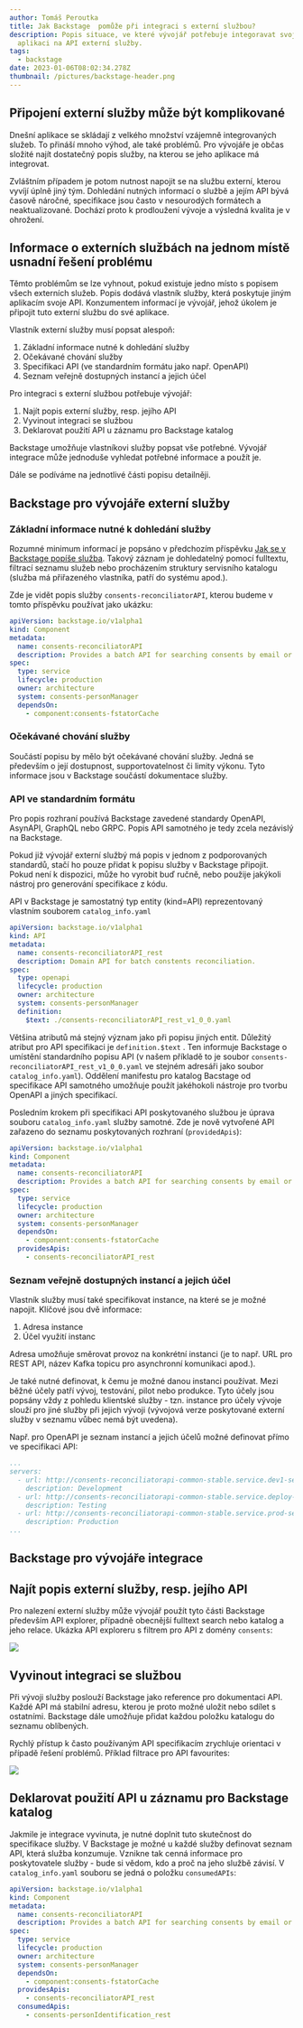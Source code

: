 ```yaml
---
author: Tomáš Peroutka
title: Jak Backstage  pomůže při integraci s externí službou?
description: Popis situace, ve které vývojář potřebuje integoravat svoji
  aplikaci na API externí služby.
tags:
  - backstage
date: 2023-01-06T08:02:34.278Z
thumbnail: /pictures/backstage-header.png
---
```

## Připojení externí služby může být komplikované

Dnešní aplikace se skládají z velkého množství vzájemně integrovaných služeb. To přináší mnoho výhod, ale také problémů. Pro vývojáře je občas složité najít dostatečný popis služby, na kterou se jeho aplikace má integrovat. 

Zvláštním případem je potom nutnost napojit se na službu externí, kterou vyvíjí úplně jiný tým. Dohledání nutných informací o službě a jejím API bývá časově náročné, specifikace jsou často v nesourodých formátech a neaktualizované. Dochází proto k prodloužení vývoje a výsledná kvalita je v ohrožení.

## Informace o externích službách na jednom místě usnadní řešení problému

Těmto problémům se lze vyhnout, pokud existuje jedno místo s popisem všech externích služeb. Popis dodává vlastník služby, která poskytuje jiným aplikacím svoje API. Konzumentem informací je vývojář, jehož úkolem je připojit tuto externí službu do své aplikace.

Vlastník externí služby musí popsat alespoň:

1. Základní informace nutné k dohledání služby
2. Očekávané chování služby
3. S﻿pecifikaci API (ve standardním formátu jako např. OpenAPI)
4. Seznam veřejně dostupných instancí a jejich účel

Pro integraci s externí službou potřebuje vývojář:

1. Najít popis externí služby, resp. jejího API
2. Vyvinout integraci se službou
3. Deklarovat použití API u záznamu pro Backstage katalog

Backstage umožňuje vlastníkovi služby popsat vše potřebné. Vývojář integrace může jednoduše vyhledat potřebné informace a použít je.

Dále se podíváme na jednotlivé části popisu detailněji.

## Backstage pro vývojáře externí služby

### Základní informace nutné k dohledání služby

Rozumné minimum informací je popsáno v předchozím příspěvku [Jak se v Backstage popíše služba](https://engineering-blog.service.prod-internal.consul/blogs/2022-12-07-jak-se-v-backstage-pop%C3%AD%C5%A1e-slu%C5%BEba/). Takový záznam je dohledatelný pomocí fulltextu, filtrací seznamu služeb nebo procházením struktury servisního katalogu (služba má přiřazeného vlastníka, patří do systému apod.). 

Zde je vidět popis služby `consents-reconciliatorAPI`, kterou budeme v tomto příspěvku používat jako ukázku:

```yaml
apiVersion: backstage.io/v1alpha1
kind: Component
metadata:
  name: consents-reconciliatorAPI
  description: Provides a batch API for searching consents by email or phone.
spec:
  type: service
  lifecycle: production
  owner: architecture
  system: consents-personManager
  dependsOn:
    - component:consents-fstatorCache
```

### Očekávané chování služby

Součástí popisu by mělo být očekávané chování služby. Jedná se především o její dostupnost, supportovatelnost či limity výkonu. Tyto informace jsou v Backstage součástí dokumentace služby.

### API ve standardním formátu

Pro popis rozhraní používá Backstage zavedené standardy OpenAPI, AsynAPI, GraphQL nebo GRPC. Popis API samotného je tedy zcela nezávislý na Backstage.

Pokud již vývojář externí službý má popis v jednom z podporovaných standardů, stačí ho pouze přidat k popisu služby v Backstage připojit. Pokud není k dispozici, může ho vyrobit buď ručně, nebo použije jakýkoli nástroj pro generování specifikace z kódu.

API v Backstage je samostatný typ entity (kind=API) reprezentovaný vlastním souborem `catalog_info.yaml`

```yaml
apiVersion: backstage.io/v1alpha1
kind: API
metadata:
  name: consents-reconciliatorAPI_rest
  description: Domain API for batch constents reconciliation. 
spec:
  type: openapi
  lifecycle: production
  owner: architecture
  system: consents-personManager
  definition:
    $text: ./consents-reconciliatorAPI_rest_v1_0_0.yaml
```

Většina atributů má stejný význam jako při popisu jiných entit. Důležitý atribut pro API specifikaci je `definition.$text` . Ten informuje Backstage o umístění standardního popisu API (v našem příkladě to je soubor `consents-reconciliatorAPI_rest_v1_0_0.yaml` ve stejném adresáři jako soubor `catalog_info.yaml`). Oddělení manifestu pro katalog Bacstage od specifikace API samotného umožňuje použít jakéhokoli nástroje pro tvorbu OpenAPI a jiných specifikací.

Posledním krokem při specifikaci API poskytovaného službou je úprava souboru `catalog_info.yaml` služby samotné. Zde je nově vytvořené API zařazeno do seznamu poskytovaných rozhraní (`providedApis`):

```yaml
apiVersion: backstage.io/v1alpha1
kind: Component
metadata:
  name: consents-reconciliatorAPI
  description: Provides a batch API for searching consents by email or phone.
spec:
  type: service
  lifecycle: production
  owner: architecture
  system: consents-personManager
  dependsOn:
    - component:consents-fstatorCache
  providesApis:
    - consents-reconciliatorAPI_rest
```

### Seznam veřejně dostupných instancí a jejich účel

Vlastník služby musí také specifikovat instance, na které se je možné napojit. Klíčové jsou dvě informace:

1. Adresa instance
2. Účel využití instanc

Adresa umožňuje směrovat provoz na konkrétní instanci (je to např. URL pro REST API, název Kafka topicu pro asynchronní komunikaci apod.). 

Je také nutné definovat, k čemu je možné danou instanci používat. Mezi běžné účely patří vývoj, testování, pilot nebo produkce. Tyto účely jsou popsány vždy z pohledu klientské služby - tzn. instance pro účely vývoje slouží pro jiné služby při jejich vývoji (vývojová verze poskytované externí služby v seznamu vůbec nemá být uvedena).

Např. pro OpenAPI je seznam instancí a jejich účelů možné definovat přímo ve specifikaci API:

```yaml
...
servers:
  - url: http://consents-reconciliatorapi-common-stable.service.dev1-services.consul/
    description: Development
  - url: http://consents-reconciliatorapi-common-stable.service.deploy-services.consul/
    description: Testing
  - url: http://consents-reconciliatorapi-common-stable.service.prod-services.consul/
    description: Production
...
```

## Backstage pro vývojáře integrace

## Najít popis externí služby, resp. jejího API

Pro nalezení externí služby může vývojář použít tyto části Backstage především API explorer, případně obecnější fulltext search nebo katalog a jeho relace. Ukázka API exploreru s filtrem pro API z domény `consents`:

![](/pictures/jak_backstag_pomuze_pri_integraci-api_catalog.jpg)

## Vyvinout integraci se službou

Při vývoji služby poslouží Backstage jako reference pro dokumentaci API. Každé API má stabilní adresu, kterou je proto možné uložit nebo sdílet s ostatními. Backstage dále umožňuje přidat každou položku katalogu do seznamu oblíbených. 

Rychlý přístup k často používaným API specifikacím zrychluje orientaci v případě řešení problémů. Příklad filtrace pro API favourites:

![](/pictures/jak_backstag_pomuze_pri_integraci-favourites.jpg)

## Deklarovat použití API u záznamu pro Backstage katalog

Jakmile je integrace vyvinuta, je nutné doplnit tuto skutečnost do specifikace služby. V Backstage je možné u každé služby definovat seznam API, která služba konzumuje. Vznikne tak cenná informace pro poskytovatele služby - bude si vědom, kdo a proč na jeho službě závisí.  V `catalog_info.yaml` souboru se jedná o položku `consumedAPIs`:

```yaml
apiVersion: backstage.io/v1alpha1
kind: Component
metadata:
  name: consents-reconciliatorAPI
  description: Provides a batch API for searching consents by email or phone.
spec:
  type: service
  lifecycle: production
  owner: architecture
  system: consents-personManager
  dependsOn:
    - component:consents-fstatorCache
  providesApis:
    - consents-reconciliatorAPI_rest
  consumedApis:
    - consents-personIdentification_rest
```